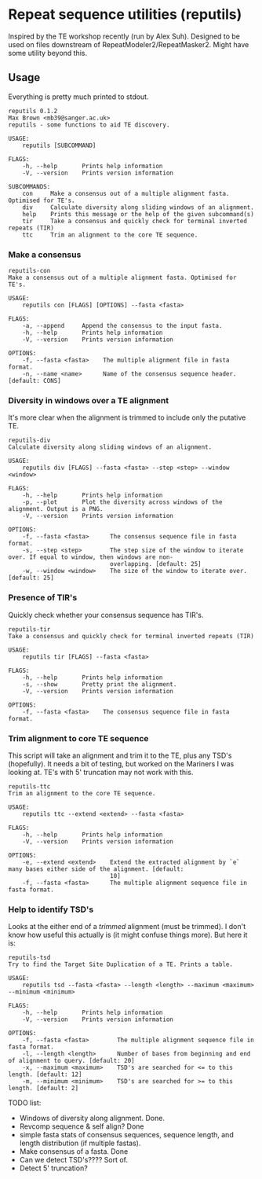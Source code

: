 # Repeat sequence utilities (reputils)

Inspired by the TE workshop recently (run by Alex Suh). Designed to be used on files downstream of RepeatModeler2/RepeatMasker2. Might have some utility beyond this.

## Usage

Everything is pretty much printed to stdout.

```
reputils 0.1.2
Max Brown <mb39@sanger.ac.uk>
reputils - some functions to aid TE discovery.

USAGE:
    reputils [SUBCOMMAND]

FLAGS:
    -h, --help       Prints help information
    -V, --version    Prints version information

SUBCOMMANDS:
    con     Make a consensus out of a multiple alignment fasta. Optimised for TE's.
    div     Calculate diversity along sliding windows of an alignment.
    help    Prints this message or the help of the given subcommand(s)
    tir     Take a consensus and quickly check for terminal inverted repeats (TIR)
    ttc     Trim an alignment to the core TE sequence.
```

### Make a consensus

```
reputils-con 
Make a consensus out of a multiple alignment fasta. Optimised for TE's.

USAGE:
    reputils con [FLAGS] [OPTIONS] --fasta <fasta>

FLAGS:
    -a, --append     Append the consensus to the input fasta.
    -h, --help       Prints help information
    -V, --version    Prints version information

OPTIONS:
    -f, --fasta <fasta>    The multiple alignment file in fasta format.
    -n, --name <name>      Name of the consensus sequence header. [default: CONS]
```

### Diversity in windows over a TE alignment

It's more clear when the alignment is trimmed to include only the putative TE.

```
reputils-div 
Calculate diversity along sliding windows of an alignment.

USAGE:
    reputils div [FLAGS] --fasta <fasta> --step <step> --window <window>

FLAGS:
    -h, --help       Prints help information
    -p, --plot       Plot the diversity across windows of the alignment. Output is a PNG.
    -V, --version    Prints version information

OPTIONS:
    -f, --fasta <fasta>      The consensus sequence file in fasta format.
    -s, --step <step>        The step size of the window to iterate over. If equal to window, then windows are non-
                             overlapping. [default: 25]
    -w, --window <window>    The size of the window to iterate over. [default: 25]
```

### Presence of TIR's

Quickly check whether your consensus sequence has TIR's.

```
reputils-tir 
Take a consensus and quickly check for terminal inverted repeats (TIR)

USAGE:
    reputils tir [FLAGS] --fasta <fasta>

FLAGS:
    -h, --help       Prints help information
    -s, --show       Pretty print the alignment.
    -V, --version    Prints version information

OPTIONS:
    -f, --fasta <fasta>    The consensus sequence file in fasta format.
```

### Trim alignment to core TE sequence

This script will take an alignment and trim it to the TE, plus any TSD's (hopefully). It needs a bit of testing, but worked on the Mariners I was looking at. TE's with 5' truncation may not work with this.

```
reputils-ttc 
Trim an alignment to the core TE sequence.

USAGE:
    reputils ttc --extend <extend> --fasta <fasta>

FLAGS:
    -h, --help       Prints help information
    -V, --version    Prints version information

OPTIONS:
    -e, --extend <extend>    Extend the extracted alignment by `e` many bases either side of the alignment. [default:
                             10]
    -f, --fasta <fasta>      The multiple alignment sequence file in fasta format.
```

### Help to identify TSD's

Looks at the either end of a *trimmed* alignment (must be trimmed). I don't know how useful this actually is (it might confuse things more). But here it is:

```
reputils-tsd 
Try to find the Target Site Duplication of a TE. Prints a table.

USAGE:
    reputils tsd --fasta <fasta> --length <length> --maximum <maximum> --minimum <minimum>

FLAGS:
    -h, --help       Prints help information
    -V, --version    Prints version information

OPTIONS:
    -f, --fasta <fasta>        The multiple alignment sequence file in fasta format.
    -l, --length <length>      Number of bases from beginning and end of alignment to query. [default: 20]
    -x, --maximum <maximum>    TSD's are searched for <= to this length. [default: 12]
    -m, --minimum <minimum>    TSD's are searched for >= to this length. [default: 2]

```

TODO list:
- Windows of diversity along alignment. Done.
- Revcomp sequence & self align? Done
- simple fasta stats of consensus sequences, sequence length, and length distribution (if multiple fastas).
- Make consensus of a fasta. Done
- Can we detect TSD's???? Sort of.
- Detect 5' truncation?